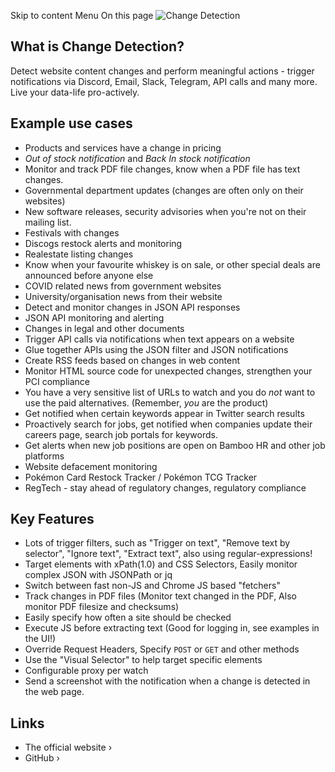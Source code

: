Skip to content
Menu
On this page
![Change Detection](https://raw.githubusercontent.com/dgtlmoon/changedetection.io/master/docs/screenshot.png)
## What is Change Detection? ​
Detect website content changes and perform meaningful actions - trigger notifications via Discord, Email, Slack, Telegram, API calls and many more.
Live your data-life pro-actively.
## Example use cases ​
  * Products and services have a change in pricing
  *  _Out of stock notification_ and _Back In stock notification_
  * Monitor and track PDF file changes, know when a PDF file has text changes.
  * Governmental department updates (changes are often only on their websites)
  * New software releases, security advisories when you're not on their mailing list.
  * Festivals with changes
  * Discogs restock alerts and monitoring
  * Realestate listing changes
  * Know when your favourite whiskey is on sale, or other special deals are announced before anyone else
  * COVID related news from government websites
  * University/organisation news from their website
  * Detect and monitor changes in JSON API responses
  * JSON API monitoring and alerting
  * Changes in legal and other documents
  * Trigger API calls via notifications when text appears on a website
  * Glue together APIs using the JSON filter and JSON notifications
  * Create RSS feeds based on changes in web content
  * Monitor HTML source code for unexpected changes, strengthen your PCI compliance
  * You have a very sensitive list of URLs to watch and you do _not_ want to use the paid alternatives. (Remember, _you_ are the product)
  * Get notified when certain keywords appear in Twitter search results
  * Proactively search for jobs, get notified when companies update their careers page, search job portals for keywords.
  * Get alerts when new job positions are open on Bamboo HR and other job platforms
  * Website defacement monitoring
  * Pokémon Card Restock Tracker / Pokémon TCG Tracker
  * RegTech - stay ahead of regulatory changes, regulatory compliance


## Key Features ​
  * Lots of trigger filters, such as "Trigger on text", "Remove text by selector", "Ignore text", "Extract text", also using regular-expressions!
  * Target elements with xPath(1.0) and CSS Selectors, Easily monitor complex JSON with JSONPath or jq
  * Switch between fast non-JS and Chrome JS based "fetchers"
  * Track changes in PDF files (Monitor text changed in the PDF, Also monitor PDF filesize and checksums)
  * Easily specify how often a site should be checked
  * Execute JS before extracting text (Good for logging in, see examples in the UI!)
  * Override Request Headers, Specify `POST` or `GET` and other methods
  * Use the "Visual Selector" to help target specific elements
  * Configurable proxy per watch
  * Send a screenshot with the notification when a change is detected in the web page.


## Links ​
  * The official website ›
  * GitHub ›


